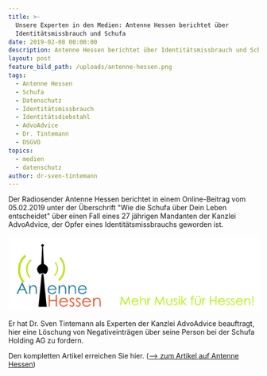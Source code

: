 ```yaml
---
title: >-
  Unsere Experten in den Medien: Antenne Hessen berichtet über
  Identitätsmissbrauch und Schufa
date: 2019-02-08 00:00:00
description: Antenne Hessen berichtet über Identitätsmissbrauch und Schufa
layout: post
feature_bild_path: /uploads/antenne-hessen.png
tags:
  - Antenne Hessen
  - Schufa
  - Datenschutz
  - Identitätsmissbrauch
  - Identitätsdiebstahl
  - AdvoAdvice
  - Dr. Tintemann
  - DSGVO
topics:
  - medien
  - datenschutz
author: dr-sven-tintemann
---
```


Der Radiosender Antenne Hessen berichtet in einem Online-Beitrag vom 05.02.2019 unter der Überschrift "Wie die Schufa über Dein Leben entscheidet" über einen Fall eines 27 jährigen Mandanten der Kanzlei AdvoAdvice, der Opfer eines Identitätsmissbrauchs geworden ist.

[![Antenne Hessen - Logo](/uploads/antenne-hessen-new-logo1.png "Antenne Hessen berichtet über Arbeit von AdvoAdvice")](http://www.radiohessen.com/wie-die-schufa-ueber-dein-leben-entscheidet/)

Er hat Dr. Sven Tintemann als Experten der Kanzlei AdvoAdvice beauftragt, hier eine Löschung von Negativeinträgen über seine Person bei der Schufa Holding AG zu fordern.

Den kompletten Artikel erreichen Sie hier. ([–&gt; zum Artikel auf Antenne Hessen](http://www.radiohessen.com/wie-die-schufa-ueber-dein-leben-entscheidet/))